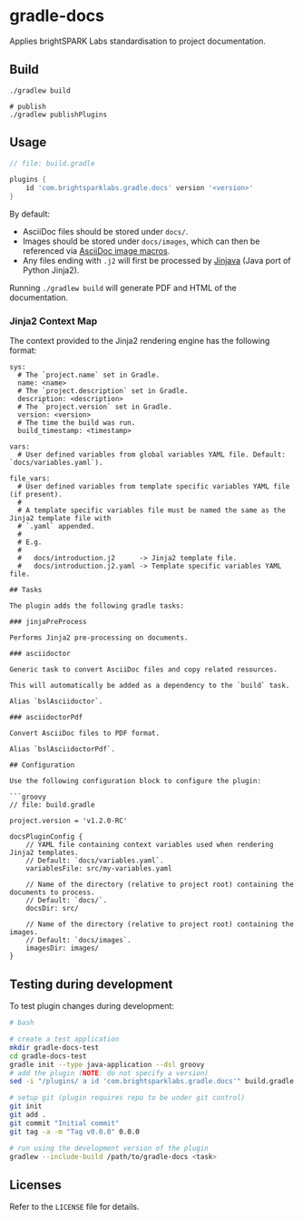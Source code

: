 # gradle-docs

Applies brightSPARK Labs standardisation to project documentation.

## Build

```shell
./gradlew build

# publish
./gradlew publishPlugins
```

## Usage

```groovy
// file: build.gradle

plugins {
    id 'com.brightsparklabs.gradle.docs' version '<version>'
}
```

By default:

- AsciiDoc files should be stored under `docs/`.
- Images should be stored under `docs/images`, which can then be referenced via [AsciiDoc image
  macros](https://docs.asciidoctor.org/asciidoc/latest/macros/images/).
- Any files ending with `.j2` will first be processed by
  [Jinjava](https://github.com/HubSpot/jinjava) (Java port of Python Jinja2).

Running `./gradlew build` will generate PDF and HTML of the documentation.

### Jinja2 Context Map

The context provided to the Jinja2 rendering engine has the following format:

```
sys:
  # The `project.name` set in Gradle.
  name: <name>
  # The `project.description` set in Gradle.
  description: <description>
  # The `project.version` set in Gradle.
  version: <version>
  # The time the build was run.
  build_timestamp: <timestamp>

vars:
  # User defined variables from global variables YAML file. Default: `docs/variables.yaml`).

file_vars:
  # User defined variables from template specific variables YAML file (if present).
  #
  # A template specific variables file must be named the same as the Jinja2 template file with
  # `.yaml` appended.
  #
  # E.g.
  #
  #   docs/introduction.j2      -> Jinja2 template file.
  #   docs/introduction.j2.yaml -> Template specific variables YAML file.

## Tasks

The plugin adds the following gradle tasks:

### jinjaPreProcess

Performs Jinja2 pre-processing on documents.

### asciidoctor

Generic task to convert AsciiDoc files and copy related resources.

This will automatically be added as a dependency to the `build` task.

Alias `bslAsciidoctor`.

### asciidoctorPdf

Convert AsciiDoc files to PDF format.

Alias `bslAsciidoctorPdf`.

## Configuration

Use the following configuration block to configure the plugin:

```groovy
// file: build.gradle

project.version = 'v1.2.0-RC'

docsPluginConfig {
    // YAML file containing context variables used when rendering Jinja2 templates.
    // Default: `docs/variables.yaml`.
    variablesFile: src/my-variables.yaml

    // Name of the directory (relative to project root) containing the documents to process.
    // Default: `docs/`.
    docsDir: src/

    // Name of the directory (relative to project root) containing the images.
    // Default: `docs/images`.
    imagesDir: images/
}
```

## Testing during development

To test plugin changes during development:

```bash
# bash

# create a test application
mkdir gradle-docs-test
cd gradle-docs-test
gradle init --type java-application --dsl groovy
# add the plugin (NOTE: do not specify a version)
sed -i "/plugins/ a id 'com.brightsparklabs.gradle.docs'" build.gradle

# setup git (plugin requires repo to be under git control)
git init
git add .
git commit "Initial commit"
git tag -a -m "Tag v0.0.0" 0.0.0

# run using the development version of the plugin
gradlew --include-build /path/to/gradle-docs <task>
```

## Licenses

Refer to the `LICENSE` file for details.
